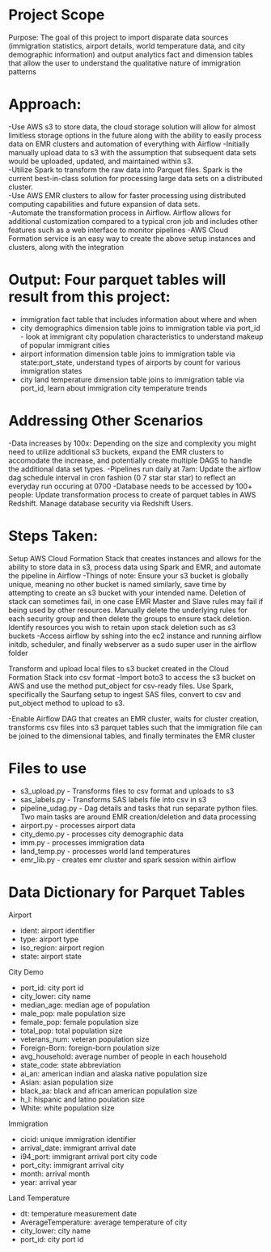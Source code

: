 # Project Scope
Purpose:  The goal of this project to import disparate data sources (immigration statistics, airport details, world temperature data, and city demographic information) and output analytics fact and dimension tables that allow the user to understand the qualitative nature of immigration patterns

# Approach:  
-Use AWS s3 to store data, the cloud storage solution will allow for almost limitless storage options in the future along with the ability to easily process data on EMR clusters and automation of everything with Airflow
-Initially manually upload data to s3 with the assumption that subsequent data sets would be uploaded, updated, and maintained within s3.  
-Utilize Spark to transform the raw data into Parquet files.  Spark is the current best-in-class solution for processing large data sets on a distributed cluster.  
-Use AWS EMR clusters to allow for faster processing using distributed computing capabilities and future expansion of data sets.  
-Automate the transformation process in Airflow.  Airflow allows for additional customization compared to a typical cron job and includes other features such as a web interface to monitor pipelines
-AWS Cloud Formation service is an easy way to create the above setup instances and clusters, along with the integration

# Output: Four parquet tables will result from this project:
* immigration fact table that includes information about where and when
* city demographics dimension table joins to immigration table via port_id - look at immigrant city population characteristics to understand makeup of popular immigrant cities
* airport information dimension table joins to immigration table via state:port_state, understand types of airports by count for various immigration states
* city land temperature dimension table joins to immigration table via port_id, learn about immigration city temperature trends

# Addressing Other Scenarios
-Data increases by 100x:  Depending on the size and complexity you might need to utilize additional s3 buckets, expand the EMR clusters to accomodate the increase, and potentially create multiple DAGS to handle the additional data set types.
-Pipelines run daily at 7am:  Update the airflow dag schedule interval in cron fashion (0 7 star star star) to reflect an everyday run occuring at 0700
-Database needs to be accessed by 100+ people:  Update transformation process to create of parquet tables in AWS Redshift.  Manage database security via Redshift Users.

# Steps Taken:

Setup AWS Cloud Formation Stack that creates instances and allows for the ability to store data in s3, process data using Spark and EMR, and automate the pipeline in Airflow
-Things of note:  Ensure your s3 bucket is globally unique, meaning no other bucket is named similarly, save time by attempting to create an s3 bucket with your intended name.  Deletion of stack can sometimes fail, in one case EMR Master and Slave rules may fail if being used by other resources.  Manually delete the underlying rules for each security group and then delete the groups to ensure stack deletion.  Identify resources you wish to retain upon stack deletion such as s3 buckets
-Access airflow by sshing into the ec2 instance and running airflow initdb, scheduler, and finally webserver as a sudo super user in the airflow folder

Transform and upload local files to s3 bucket created in the Cloud Formation Stack into csv format
-Import boto3 to access the s3 bucket on AWS and use the method put_object for csv-ready files.  Use Spark, specifically the Saurfang setup to ingest SAS files, convert to csv and put_object method to upload to s3.

-Enable Airflow DAG that creates an EMR cluster, waits for cluster creation, transforms csv files into s3 parquet tables such that the immigration file can be joined to the dimensional tables, and finally terminates the EMR cluster

# Files to use
* s3_upload.py - Transforms files to csv format and uploads to s3
* sas_labels.py - Transforms SAS labels file into csv in s3
* pipeline_udag.py - Dag details and tasks that run separate python files.  Two main tasks are around EMR creation/deletion and data processing
* airport.py - processes airport data
* city_demo.py - processes city demographic data
* imm.py - processes immigration data
* land_temp.py - processes world land temperatures
* emr_lib.py - creates emr cluster and spark session within airflow

# Data Dictionary for Parquet Tables
Airport
* ident: airport identifier
* type: airport type
* iso_region: airport region
* state: airport state

City Demo
* port_id: city port id
* city_lower: city name
* median_age: median age of population
* male_pop: male population size
* female_pop: female population size
* total_pop: total population size
* veterans_num: veteran population size
* Foreign-Born: foreign-born poulation size
* avg_household: average number of people in each household
* state_code: state abbreviation
* ai_an:  american indian and alaska native population size
* Asian: asian population size
* black_aa: black and african american population size
* h_l: hispanic and latino poulation size
* White: white population size

Immigration
* cicid: unique immigration identifier
* arrival_date: immigrant arrival date
* i94_port: immigrant arrival port city code
* port_city: immigrant arrival city
* month: arrival month
* year: arrival year

Land Temperature
* dt: temperature measurement date
* AverageTemperature: average temperature of city
* city_lower: city name
* port_id: city port id



